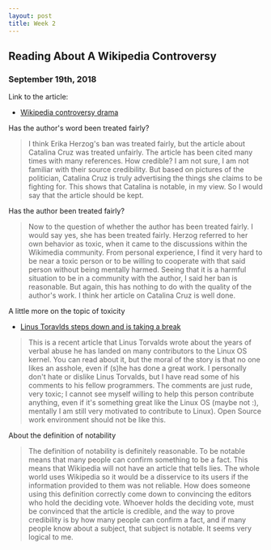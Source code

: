 ```yaml
---
layout: post
title: Week 2
---
```



## Reading About A Wikipedia Controversy
### September 19th, 2018

Link to the article:
- [Wikipedia controversy drama](https://qz.com/1352568/running-for-office-is-hard-when-you-have-a-porn-stars-name-this-makes-it-worse/)

Has the author's word been treated fairly?
> I think Erika Herzog's ban was treated fairly, but the article about Catalina Cruz was treated unfairly. The article has been cited many times with many references. How credible? I am not sure, I am not familiar with their source credibility. But based on pictures of the politician, Catalina Cruz is truly advertising the things she claims to be fighting for. This shows that Catalina is notable, in my view. So I would say that the article should be kept.

Has the author been treated fairly?
> Now to the question of whether the author has been treated fairly. I would say yes, she has been treated fairly. Herzog referred to her own behavior as toxic, when it came to the discussions within the Wikimedia community. From personal experience, I find it very hard to be near a toxic person or to be willing to cooperate with that said person without being mentally harmed. Seeing that it is a harmful situation to be in a community with the author, I said her ban is reasonable. But again, this has nothing to do with the quality of the author's work. I think her article on Catalina Cruz is well done.

A little more on the topic of toxicity
- [Linus Toravlds steps down and is taking a break](https://www.newyorker.com/science/elements/after-years-of-abusive-e-mails-the-creator-of-linux-steps-aside)
> This is a recent article that Linus Torvalds wrote about the years of verbal abuse he has landed on many contributors to the Linux OS kernel. You can read about it, but the moral of the story is that no one likes an asshole, even if (s)he has done a great work. I personally don't hate or dislike Linus Torvalds, but I have read some of his comments to his fellow programmers. The comments are just rude, very toxic; I cannot see myself willing to help this person contribute anything, even if it's something great like the Linux OS (maybe not :), mentally I am still very motivated to contribute to Linux). Open Source work environment should not be like this.

About the definition of notability
> The definition of notability is definitely reasonable. To be notable means that many people can confirm something to be a fact. This means that Wikipedia will not have an article that tells lies. The whole world uses Wikipedia so it would be a disservice to its users if the information provided to them was not reliable. How does someone using this definition correctly come down to convincing the editors who hold the deciding vote. Whoever holds the deciding vote, must be convinced that the article is credible, and the way to prove credibility is by how many people can confirm a fact, and if many people know about a subject, that subject is notable. It seems very logical to me.